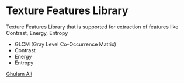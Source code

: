 # Texture Features Library

Texture Features Library that is supported for extraction of features like Contrast, Energy, Entropy

* GLCM (Gray Level Co-Occurrence Matrix)
* Contrast
* Energy 
* Entropy

[Ghulam Ali](ghullamali@gmail.com)
